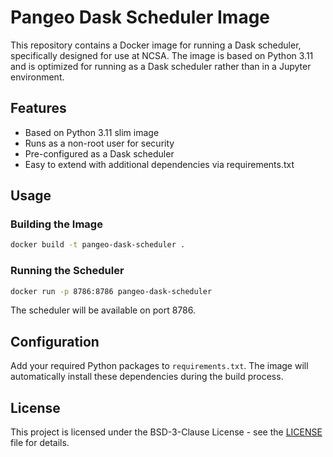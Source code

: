 # Pangeo Dask Scheduler Image

This repository contains a Docker image for running a Dask scheduler, specifically designed for use at NCSA. The image is based on Python 3.11 and is optimized for running as a Dask scheduler rather than in a Jupyter environment.

## Features

- Based on Python 3.11 slim image
- Runs as a non-root user for security
- Pre-configured as a Dask scheduler
- Easy to extend with additional dependencies via requirements.txt

## Usage

### Building the Image

```bash
docker build -t pangeo-dask-scheduler .
```

### Running the Scheduler

```bash
docker run -p 8786:8786 pangeo-dask-scheduler
```

The scheduler will be available on port 8786.

## Configuration

Add your required Python packages to `requirements.txt`. The image will automatically install these dependencies during the build process.

## License

This project is licensed under the BSD-3-Clause License - see the [LICENSE](LICENSE) file for details. 